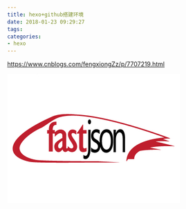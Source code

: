 ```yaml
---
title: hexo+github搭建环境
date: 2018-01-23 09:29:27
tags:
categories:
- hexo
---
```

https://www.cnblogs.com/fengxiongZz/p/7707219.html
<!-- more -->
![Aaron Swartz](https://raw.githubusercontent.com/alibaba/fastjson/master/logo.jpg)